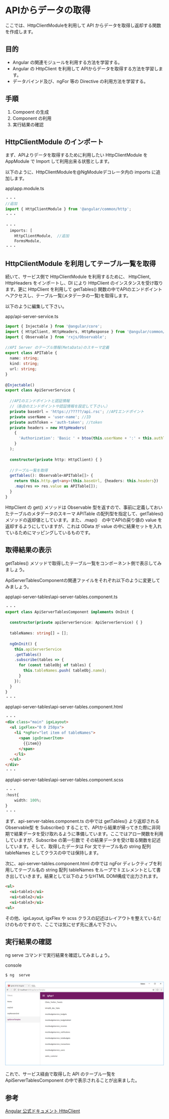 # APIからデータの取得

ここでは、HttpClientModuleを利用して API からデータを取得し返却する関数を作成します。

## 目的
- Angular の関連モジュールを利用する方法を学習する。
- Angular の HttpClient を利用して APIからデータを取得する方法を学習します。
- データバインド及び、ngFor 等の Directive の利用方法を学習する。

## 手順
1. Compoent の生成
2. Component の利用
3. 実行結果の確認


## HttpClientModule のインポート

まず、APIよりデータを取得するために利用したい HttpClientModule を AppModule で Import して利用出来る状態とします。

以下のように、HttpClientModuleを@NgModuleデコレータ内の imports に追加します。

app\app.module.ts

```ts
・・・
//追加
import { HttpClientModule } from '@angular/common/http';
・・・

・・・
  imports: [
    HttpClientModule,  //追加
    FormsModule,
・・・
```

## HttpClientModule を利用してテーブル一覧を取得

続いて、サービス側で HttpClientModule を利用するために、 HttpClient, HttpHeaders をインポートし、DI により HttpClient のインスタンスを受け取ります。更に HttpClient を利用して getTables() 関数の中でAPIのエンドポイントへアクセスし、テーブル一覧(メタデータの一覧)を取得します。

以下のように編集して下さい。

app/api-server-service.ts

```ts
import { Injectable } from '@angular/core';
import { HttpClient, HttpHeaders, HttpResponse } from '@angular/common/http';
import { Observable } from 'rxjs/Observable';

//API Server のテーブル情報(MetaData)のスキーマ定義
export class APITable {
  name: string;
  kind: string;
  url: string;
}

@Injectable()
export class ApiServerService {

  //APIのエンドポイントと認証情報
  //（各自のエンドポイントや認証情報を設定して下さい。）
  private baseUrl = 'https://?????/api.rsc'; //APIエンドポイント
  private userName = 'user-name'; //ID
  private authToken = 'auth-taken'; //token
  private headers = new HttpHeaders(
    {
      'Authorization': 'Basic ' + btoa(this.userName + ':' + this.authToken)
    }
  );

  constructor(private http: HttpClient) { }

  //テーブル一覧を取得
  getTables(): Observable<APITable[]> {
    return this.http.get<any>(this.baseUrl, {headers: this.headers})
    .map(res => res.value as APITable[]);
  }
}
```
HttpClient の get() メソッドは Observable 型を返すので、事前に定義しておいたテーブルのメタデータのスキーマ APITable の配列型を指定して、getTables() メソッドの返却値としています。また、.map()　の中でAPIの戻り値の value を返却するようにしていますが、これは OData が value の中に結果セットを入れているためにマッピングしているものです。

## 取得結果の表示

getTables() メソッドで取得したテーブル一覧をコンポーネント側で表示してみましょう。

ApiServerTablesComponentの関連ファイルをそれぞれ以下のように変更してみましょう。

app\api-server-tables\api-server-tables.component.ts
```ts
・・・
export class ApiServerTablesComponent implements OnInit {

  constructor(private apiServerService: ApiServerService) { }

  tableNames: string[] = [];

  ngOnInit() {
    this.apiServerService
    .getTables()
    .subscribe(tables => {
      for (const tableObj of tables) {
        this.tableNames.push( tableObj.name);
      }
    });
  }
}
・・・
```

app\api-server-tables\api-server-tables.component.html

```html
・・・
<div class="main" igxLayout>
  <ul igxFlex="0 0 250px">
    <li *ngFor="let item of tableNames">
      <span igxDrawerItem>
        {{item}}
      </span>
    </li>
  </ul>
</div>
・・・
```

app\api-server-tables\api-server-tables.component.scss

```ts
・・・
:host{
    width: 100%;
}
・・・
```

まず、api-server-tables.component.ts の中では getTables() より返却される Observable型 を Subscribe() することで、APIから結果が帰ってきた際に非同期で結果データを受け取れるように準備しています。ここではアロー関数を利用していますが、Subscribe の第一引数で その結果データを受け取る関数を記述しています。そして、取得したデータは For 文でテーブル名の string 配列 tableNames としてクラスの中では保持します。

次に、api-server-tables.component.html の中では ngFor ディレクティブを利用してテーブル名の string 配列 tableNames をループで li エレメントとして書き出していきます。結果として以下のようなHTML DOM構成で出力されます。

```html
<ul>
  <ui>table1</ui>
  <ui>table2</ui>
  <ui>table3</ui>
<ul>
```

その他、igxLayout, igxFlex や scss クラスの記述はレイアウトを整えているだけのものですので、ここでは気にせず先に進んで下さい。


## 実行結果の確認

ng serve コマンドで実行結果を確認してみましょう。

console

```sh
$ ng  serve
```

![](assets/04-01.png)

これで、サービス経由で取得した API のテーブル一覧を ApiServerTablesComponent の中で表示されることが出来ました。

## 参考
[Angular 公式ドキュメント HttpClient](https://angular.io/guide/http) 
